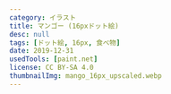 ```yaml
---
category: イラスト
title: マンゴー (16pxドット絵)
desc: null
tags: [ドット絵, 16px, 食べ物]
date: 2019-12-31
usedTools: [paint.net]
license: CC BY-SA 4.0
thumbnailImg: mango_16px_upscaled.webp
---
```


<script>
    import PixelArtOriginalSize from '$lib/components/creations/artworks/PixelArtOriginalSize.svelte';
</script>

<PixelArtOriginalSize filename="mango_16px" subjectName="マンゴー" />
